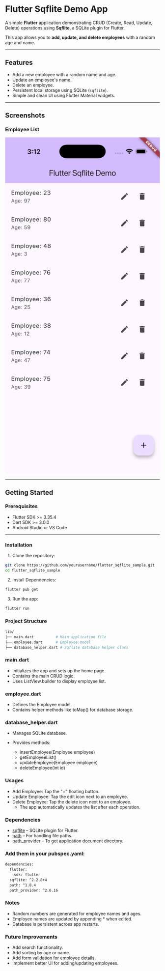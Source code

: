 # Flutter Sqflite Demo App

A simple **Flutter** application demonstrating CRUD (Create, Read, Update, Delete) operations using **Sqflite**, a SQLite plugin for Flutter.

This app allows you to **add, update, and delete employees** with a random age and name.

---

## Features

- Add a new employee with a random name and age.
- Update an employee's name.
- Delete an employee.
- Persistent local storage using SQLite (`sqflite`).
- Simple and clean UI using Flutter Material widgets.

---

## Screenshots

### Employee List

<img src="screenshots/employee_list.png" alt="Employee List Screenshot" width="600">

---

## Getting Started

### Prerequisites

- Flutter SDK >= 3.35.4
- Dart SDK >= 3.0.0
- Android Studio or VS Code

---

### Installation

1. Clone the repository:

```bash
git clone https://github.com/yourusername/flutter_sqflite_sample.git
cd flutter_sqflite_sample
```

2. Install Dependencies:

```bash
flutter pub get
```

3. Run the app:

```bash
flutter run
```

### Project Structure

```bash
lib/
├── main.dart          # Main application file
├── employee.dart      # Employee model
├── database_helper.dart # Sqflite database helper class
```

### main.dart

- Initializes the app and sets up the home page.
- Contains the main CRUD logic.
- Uses ListView.builder to display employee list.

### employee.dart

- Defines the Employee model.
- Contains helper methods like toMap() for database storage.

### database_helper.dart

- Manages SQLite database.
- Provides methods:

  - insertEmployee(Employee employee)
  - getEmployeeList()
  - updateEmployee(Employee employee)
  - deleteEmployee(int id)

### Usages

- Add Employee: Tap the "+" floating button.
- Update Employee: Tap the edit icon next to an employee.
- Delete Employee: Tap the delete icon next to an employee.
  - The app automatically updates the list after each operation.

### Dependencies

- [sqflite](https://pub.dev/packages/sqflite) – SQLite plugin for Flutter.
- [path](https://pub.dev/packages/path) – For handling file paths.
- [path_provider](https://pub.dev/packages/path_provider) – To get application document directory.

### Add them in your pubspec.yaml:

```bash
dependencies:
  flutter:
    sdk: flutter
  sqflite: ^2.2.8+4
  path: ^1.8.4
  path_provider: ^2.0.16
```

### Notes

- Random numbers are generated for employee names and ages.
- Employee names are updated by appending \* when edited.
- Database is persistent across app restarts.

### Future Improvements

- Add search functionality.
- Add sorting by age or name.
- Add form validation for employee details.
- Implement better UI for adding/updating employees.
